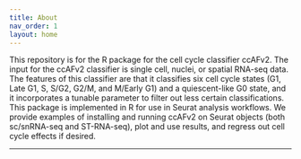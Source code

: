 ```yaml
---
title: About
nav_order: 1
layout: home
---
```

This repository is for the R package for the cell cycle classifier ccAFv2. The input for the ccAFv2 classifier is single cell, nuclei, or spatial RNA-seq data. The features of this classifier are that it classifies six cell cycle states (G1, Late G1, S, S/G2, G2/M, and M/Early G1) and a quiescent-like G0 state, and it incorporates a tunable parameter to filter out less certain classifications. This package is implemented in R for use in Seurat analysis workflows. We provide examples of installing and running ccAFv2 on Seurat objects (both sc/snRNA-seq and ST-RNA-seq), plot and use results, and regress out cell cycle effects if desired.


----

